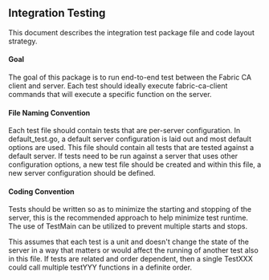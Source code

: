 ## Integration Testing

This document describes the integration test package file and code layout strategy.

#### Goal

The goal of this package is to run end-to-end test between the Fabric CA client and server.
Each test should ideally execute fabric-ca-client commands that will execute a specific function
on the server.

#### File Naming Convention
Each test file should contain tests that are per-server configuration. In default_test.go, a
default server configuration is laid out and most default options are used. This file should
contain all tests that are tested against a default server. If tests need to be run against a
server that uses other configuration options, a new test file should be created and within this
file, a new server configuration should be defined.

#### Coding Convention
Tests should be written so as to minimize the starting and stopping of the server, this is the
recommended approach to help minimize test runtime. The use of TestMain can be utilized to prevent
multiple starts and stops.

This assumes that each test is a unit and doesn't change the state of the server in a way that matters
or would affect the running of another test also in this file. If tests are related and order dependent,
then a single TestXXX could call multiple testYYY functions in a definite order.
